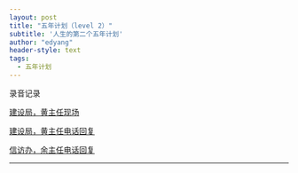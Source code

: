 ```yaml
---
layout: post
title: "五年计划（level 2）"
subtitle: '人生的第二个五年计划'
author: "edyang"
header-style: text
tags:
  - 五年计划
---
```


录音记录

[建设局，黄主任现场](https://edyang.me/media/REC20190819093740.mp3)

[建设局，黄主任电话回复](https://edyang.me/media/13983011077-1908190900.amr)

[信访办，余主任电话回复](https://edyang.me/media/13368089518-1908190917.amr)


---


